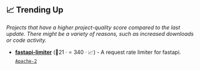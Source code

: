 ## 📈 Trending Up

_Projects that have a higher project-quality score compared to the last update. There might be a variety of reasons, such as increased downloads or code activity._

- <b><a href="https://github.com/long2ice/fastapi-limiter">fastapi-limiter</a></b> (🥉21 ·  ⭐ 340 · 📈) - A request rate limiter for fastapi. <code><a href="http://bit.ly/3nYMfla">Apache-2</a></code>

